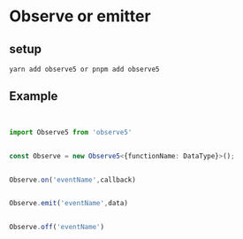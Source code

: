 # Observe or emitter  

## setup 
` yarn add observe5 or pnpm add observe5 `
## Example

```typescript


import Observe5 from 'observe5'


const Observe = new Observe5<{functionName: DataType}>();


Observe.on('eventName',callback)


Observe.emit('eventName',data)


Observe.off('eventName')

```
